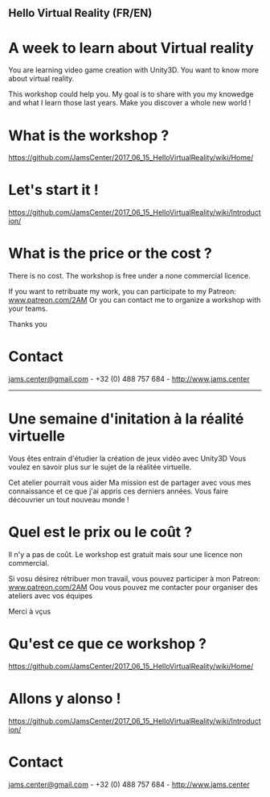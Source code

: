 
Hello Virtual Reality (FR/EN)
-----------------------------------------------------------------------------------------

# A week to learn about Virtual reality
You are learning video game creation with Unity3D.
You want to know more about virtual reality.

This workshop could help you.
My goal is to share with you my knowedge and what I learn those last years.
Make you discover a whole new world !

# What is the workshop ?
https://github.com/JamsCenter/2017_06_15_HelloVirtualReality/wiki/Home/
# Let's start it !
https://github.com/JamsCenter/2017_06_15_HelloVirtualReality/wiki/Introduction/


# What is the price or the cost ?
There is no cost. 
The workshop is free under a none commercial licence.

If you want to retribuate my work, you can participate to my Patreon: www.patreon.com/2AM
Or you can contact me to organize a workshop with your teams.

Thanks you


# Contact
jams.center@gmail.com - +32 (0) 488 757 684 - http://www.jams.center


-----------------------------------------------------------------------------------------

# Une semaine d'initation à la réalité virtuelle
Vous êtes entrain d'étudier la création de jeux vidéo avec Unity3D
Vous voulez en savoir plus sur le sujet de la réalitée virtuelle.

Cet atelier pourrait vous aider
Ma mission est de partager avec vous mes connaissance et ce que j'ai appris ces derniers années.
Vous faire découvrier un tout nouveau monde !

# Quel est le prix ou le coût ?
Il n'y a pas de coût.
Le workshop est gratuit mais sour une licence non commercial.

Si vosu désirez rétribuer mon travail, vous pouvez participer à mon Patreon: www.patreon.com/2AM
Oou vous pouvez me contacter pour organiser des ateliers avec vos équipes

Merci à vçus


# Qu'est ce que ce workshop ?
https://github.com/JamsCenter/2017_06_15_HelloVirtualReality/wiki/Home/
# Allons y alonso !
https://github.com/JamsCenter/2017_06_15_HelloVirtualReality/wiki/Introduction/





# Contact
jams.center@gmail.com - +32 (0) 488 757 684 - http://www.jams.center

